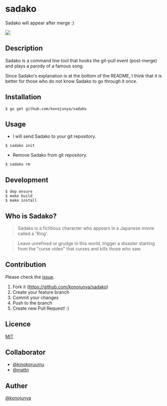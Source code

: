 # sadako

Sadako will appear after merge :)

![](https://raw.githubusercontent.com/konojunya/sadako/master/media/sadako.png)

## Description

Sadako is a command line tool that hooks the git-pull event (post-merge) and plays a parody of a famous song.

Since Sadako's explanation is at the bottom of the README, I think that it is better for those who do not know Sadako to go through it once.

## Installation

```
$ go get github.com/konojunya/sadako
```

## Usage

- I will send Sadako to your git repository.


```
$ sadako init
```

- Remove Sadako from git repository.

```
$ sadako rm
```

## Development

```
$ dep ensure
$ make build
$ make install
```

## Who is Sadako?

> Sadako is a fictitious character who appears in a Japanese movie called a 'Ring'.

> Leave unrefined or grudge in this world, trigger a disaster starting from the "curse video" that curses and kills those who saw.

## Contribution

Please check the [issue](https://github.com/konojunya/sadako/issues).

1. Fork it (https://github.com/konojunya/sadako)
2. Create your feature branch
3. Commit your changes
4. Push to the branch
5. Create new Pull Request! :)

## Licence

[MIT](https://github.com/tcnksm/tool/blob/master/LICENCE)

## Collaborator

- [@kinokoruumu](https://github.com/kinokoruumu)
- [@mattn](https://github.com/mattn)


## Auther

[@konojunya](https://twitter.com/konojunya)
